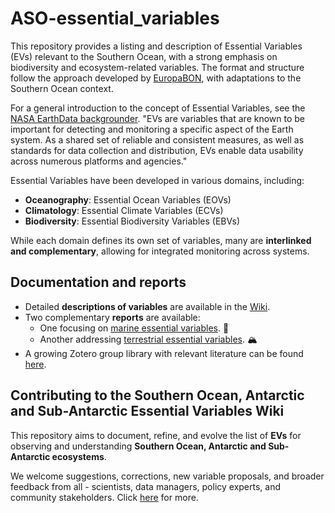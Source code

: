 # ASO-essential_variables

This repository provides a listing and description of Essential Variables (EVs) relevant to the Southern Ocean, with a strong emphasis on biodiversity and ecosystem-related variables. The format and structure follow the approach developed by [EuropaBON](https://github.com/EuropaBON/EBV-Descriptions/wiki), with adaptations to the Southern Ocean context.

For a general introduction to the concept of Essential Variables, see the [NASA EarthData backgrounder](https://www.earthdata.nasa.gov/learn/backgrounders/essential-variables). "EVs are variables that are known to be important for detecting and monitoring a specific aspect of the Earth system. As a shared set of reliable and consistent measures, as well as standards for data collection and distribution, EVs enable data usability across numerous platforms and agencies."

Essential Variables have been developed in various domains, including:

- **Oceanography**: Essential Ocean Variables (EOVs)
- **Climatology**: Essential Climate Variables (ECVs)
- **Biodiversity**: Essential Biodiversity Variables (EBVs)

While each domain defines its own set of variables, many are **interlinked and complementary**, allowing for integrated monitoring across systems.

## Documentation and reports
- Detailed **descriptions of variables** are available in the [Wiki](https://github.com/biodiversity-aq/SO-essential_variables/wiki).
- Two complementary **reports** are available:
  - One focusing on [marine essential variables](https://zenodo.org/records/13730496). 🌊
  - Another addressing [terrestrial essential variables](https://zenodo.org/records/15799169). 🏔️
- A growing Zotero group library with relevant literature can be found [here](https://www.zotero.org/groups/5073939/essential_variablessouthernocean).

## Contributing to the Southern Ocean, Antarctic and Sub-Antarctic Essential Variables Wiki

This repository aims to document, refine, and evolve the list of **EVs** for observing and understanding **Southern Ocean, Antarctic and Sub-Antarctic ecosystems**.

We welcome suggestions, corrections, new variable proposals, and broader feedback from all - scientists, data managers, policy experts, and community stakeholders. Click [here](https://github.com/biodiversity-aq/ASO-essential_variables/CONTRIBUTING.md) for more.

